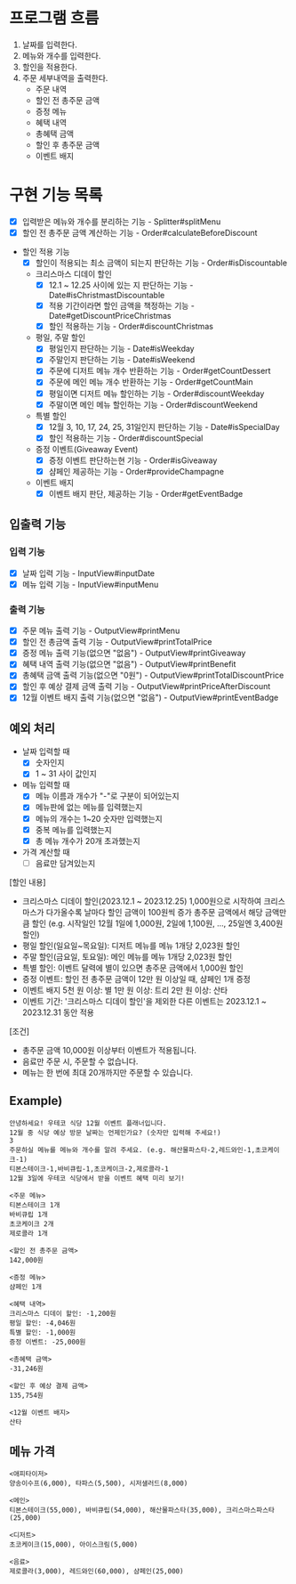 # 프로그램 흐름

1. 날짜를 입력한다.
2. 메뉴와 개수를 입력한다.
3. 할인을 적용한다.
4. 주문 세부내역을 출력한다.
    - 주문 내역
    - 할인 전 총주문 금액
    - 증정 메뉴
    - 혜택 내역
    - 총혜택 금액
    - 할인 후 총주문 금액
    - 이벤트 배지

# 구현 기능 목록

- [x] 입력받은 메뉴와 개수를 분리하는 기능 - Splitter#splitMenu
- [x] 할인 전 총주문 금액 계산하는 기능 - Order#calculateBeforeDiscount
- 할인 적용 기능
    - [x] 할인이 적용되는 최소 금액이 되는지 판단하는 기능 - Order#isDiscountable
    - 크리스마스 디데이 할인
        - [x] 12.1 ~ 12.25 사이에 있는 지 판단하는 기능 - Date#isChristmastDiscountable
        - [x] 적용 기간이라면 할인 금액을 책정하는 기능 - Date#getDiscountPriceChristmas
        - [x] 할인 적용하는 기능 - Order#discountChristmas
    - 평일, 주말 할인
        - [x] 평일인지 판단하는 기능 - Date#isWeekday
        - [x] 주말인지 판단하는 기능 - Date#isWeekend
        - [x] 주문에 디저트 메뉴 개수 반환하는 기능 - Order#getCountDessert
        - [x] 주문에 메인 메뉴 개수 반환하는 기능 - Order#getCountMain
        - [x] 평일이면 디저트 메뉴 할인하는 기능 - Order#discountWeekday
        - [x] 주말이면 메인 메뉴 할인하는 기능 - Order#discountWeekend
    - 특별 할인
        - [x] 12월 3, 10, 17, 24, 25, 31일인지 판단하는 기능 - Date#isSpecialDay
        - [x] 할인 적용하는 기능 - Order#discountSpecial
    - 증정 이벤트(Giveaway Event)
        - [x] 증정 이벤트 판단하는현 기능 - Order#isGiveaway
        - [x] 샴페인 제공하는 기능 - Order#provideChampagne
    - 이벤트 배지
        - [x] 이벤트 배지 판단, 제공하는 기능 - Order#getEventBadge

## 입출력 기능

### 입력 기능

- [x] 날짜 입력 기능 - InputView#inputDate
- [x] 메뉴 입력 기능 - InputView#inputMenu

### 출력 기능

- [x] 주문 메뉴 출력 기능 - OutputView#printMenu
- [x] 할인 전 총금액 출력 기능 - OutputView#printTotalPrice
- [x] 증정 메뉴 출력 기능(없으면 "없음") - OutputView#printGiveaway
- [x] 혜택 내역 출력 기능(없으면 "없음") - OutputView#printBenefit
- [x] 총혜택 금액 출력 기능(없으면 "0원") - OutputView#printTotalDiscountPrice
- [x] 할인 후 예상 결제 금액 출력 기능 - OutputView#printPriceAfterDiscount
- [x] 12월 이벤트 배지 출력 기능(없으면 "없음") - OutputView#printEventBadge

## 예외 처리

- 날짜 입력할 때
    - [x] 숫자인지
    - [x] 1 ~ 31 사이 값인지

- 메뉴 입력할 때
    - [x] 메뉴 이름과 개수가 "-"로 구분이 되어있는지
    - [x] 메뉴판에 없는 메뉴를 입력했는지
    - [x] 메뉴의 개수는 1~20 숫자만 입력했는지
    - [x] 중복 메뉴를 입력했는지
    - [x] 총 메뉴 개수가 20개 초과했는지

- 가격 계산할 때
    - [ ] 음료만 담겨있는지

[할인 내용]

- 크리스마스 디데이 할인(2023.12.1 ~ 2023.12.25)
  1,000원으로 시작하여 크리스마스가 다가올수록 날마다 할인 금액이 100원씩 증가
  총주문 금액에서 해당 금액만큼 할인
  (e.g. 시작일인 12월 1일에 1,000원, 2일에 1,100원, ..., 25일엔 3,400원 할인)
- 평일 할인(일요일~목요일): 디저트 메뉴를 메뉴 1개당 2,023원 할인
- 주말 할인(금요일, 토요일): 메인 메뉴를 메뉴 1개당 2,023원 할인
- 특별 할인: 이벤트 달력에 별이 있으면 총주문 금액에서 1,000원 할인
- 증정 이벤트: 할인 전 총주문 금액이 12만 원 이상일 때, 샴페인 1개 증정
- 이벤트 배지
  5천 원 이상: 별
  1만 원 이상: 트리
  2만 원 이상: 산타
- 이벤트 기간: '크리스마스 디데이 할인'을 제외한 다른 이벤트는 2023.12.1 ~ 2023.12.31 동안 적용

[조건]

- 총주문 금액 10,000원 이상부터 이벤트가 적용됩니다.
- 음료만 주문 시, 주문할 수 없습니다.
- 메뉴는 한 번에 최대 20개까지만 주문할 수 있습니다.

## Example)

    안녕하세요! 우테코 식당 12월 이벤트 플래너입니다.
    12월 중 식당 예상 방문 날짜는 언제인가요? (숫자만 입력해 주세요!)
    3
    주문하실 메뉴를 메뉴와 개수를 알려 주세요. (e.g. 해산물파스타-2,레드와인-1,초코케이크-1)
    티본스테이크-1,바비큐립-1,초코케이크-2,제로콜라-1
    12월 3일에 우테코 식당에서 받을 이벤트 혜택 미리 보기!
    
    <주문 메뉴>
    티본스테이크 1개
    바비큐립 1개
    초코케이크 2개
    제로콜라 1개
    
    <할인 전 총주문 금액>
    142,000원
    
    <증정 메뉴>
    샴페인 1개
    
    <혜택 내역>
    크리스마스 디데이 할인: -1,200원
    평일 할인: -4,046원
    특별 할인: -1,000원
    증정 이벤트: -25,000원
    
    <총혜택 금액>
    -31,246원
    
    <할인 후 예상 결제 금액>
    135,754원
    
    <12월 이벤트 배지>
    산타

## 메뉴 가격

    <애피타이저>
    양송이수프(6,000), 타파스(5,500), 시저샐러드(8,000)
    
    <메인>
    티본스테이크(55,000), 바비큐립(54,000), 해산물파스타(35,000), 크리스마스파스타(25,000)
    
    <디저트>
    초코케이크(15,000), 아이스크림(5,000)
    
    <음료>
    제로콜라(3,000), 레드와인(60,000), 샴페인(25,000)

